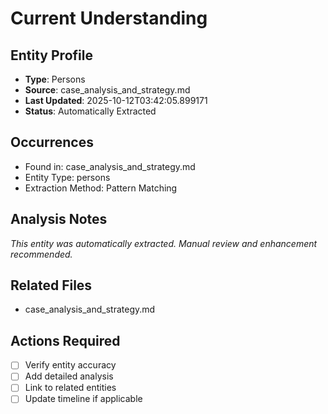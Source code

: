 # Current Understanding

## Entity Profile
- **Type**: Persons
- **Source**: case_analysis_and_strategy.md
- **Last Updated**: 2025-10-12T03:42:05.899171
- **Status**: Automatically Extracted

## Occurrences
- Found in: case_analysis_and_strategy.md
- Entity Type: persons
- Extraction Method: Pattern Matching

## Analysis Notes
*This entity was automatically extracted. Manual review and enhancement recommended.*

## Related Files
- case_analysis_and_strategy.md

## Actions Required
- [ ] Verify entity accuracy
- [ ] Add detailed analysis
- [ ] Link to related entities
- [ ] Update timeline if applicable
